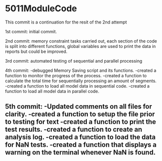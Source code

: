 # 5011ModuleCode

This commit is a continuation for the resit of the 2nd attempt


1st commit: initial commit.


2nd commit: memory constraint tasks carried out, each section of the code is split into different functions, global variables are used to print the data in reports but could be improved.

3rd commit: automated testing of sequential and parallel processing

4th commit:
-debugged Memory Saving script and its functions.
-created a function to monitor the progress of the process.
-created a function to calculate the total time for sequentially processing
 an amount of segments.
-created a function to load all model data in sequential code.
-created a function to load all model data in parallel code.

5th commit:
-Updated comments on all files for clarity.
-created a function to setup the file prior to testing for text
-created a function to print the test results.
-created a function to create an analysis log.
-created a function to load the data for NaN tests.
-created a function that displays a warning on the terminal whenever NaN is found.
-